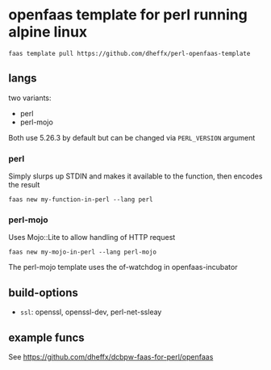# openfaas template for perl running alpine linux

```shell
faas template pull https://github.com/dheffx/perl-openfaas-template
```

## langs

two variants:

- perl
- perl-mojo

Both use 5.26.3 by default but can be changed via `PERL_VERSION` argument

### perl

Simply slurps up STDIN and makes it available to the function, then encodes the result

```shell
faas new my-function-in-perl --lang perl
```

### perl-mojo

Uses Mojo::Lite to allow handling of HTTP request

```shell
faas new my-mojo-in-perl --lang perl-mojo
```

The perl-mojo template uses the of-watchdog in openfaas-incubator

## build-options

- `ssl`: openssl, openssl-dev, perl-net-ssleay

## example funcs

See https://github.com/dheffx/dcbpw-faas-for-perl/openfaas
